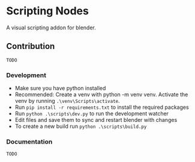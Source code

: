 # Scripting Nodes

A visual scripting addon for blender.

## Contribution

`TODO`

### Development

- Make sure you have python installed
- Recommended: Create a venv with python -m venv venv. Activate the venv by running `.\venv\Scripts\activate`.
- Run `pip install -r requirements.txt` to install the required packages
- Run `python .\scripts\dev.py` to run the development watcher
- Edit files and save them to sync and restart blender with changes
- To create a new build run `python .\scripts\build.py`

### Documentation

`TODO`
